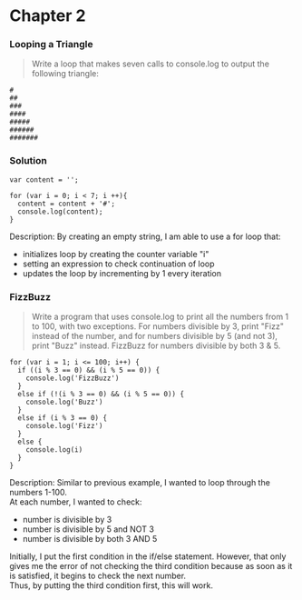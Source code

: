 # Chapter 2

###  Looping a Triangle

> Write a loop that makes seven calls to console.log to output the following triangle:

```
#
##
###
####
#####
######
#######
```

### Solution

```
var content = '';

for (var i = 0; i < 7; i ++){
  content = content + '#';
  console.log(content);
}
```

Description:
By creating an empty string, I am able to use a for loop that:
- initializes loop by creating the counter variable "i"
- setting an expression to check continuation of loop
- updates the loop by incrementing by 1 every iteration


### FizzBuzz

> Write a program that uses console.log to print all the numbers from 1 to 100, with two exceptions. For numbers divisible by 3, print "Fizz" instead of the number, and for numbers divisible by 5 (and not 3), print "Buzz" instead.
FizzBuzz for numbers divisible by both 3 & 5.

```
for (var i = 1; i <= 100; i++) {
  if ((i % 3 == 0) && (i % 5 == 0)) {   
    console.log('FizzBuzz')
  }
  else if (!(i % 3 == 0) && (i % 5 == 0)) {
    console.log('Buzz')
  }
  else if (i % 3 == 0) {
    console.log('Fizz')
  }
  else {
    console.log(i)
  }
}
```

Description:
Similar to previous example, I wanted to loop through the numbers 1-100.  <br />
At each number, I wanted to check:
<ul>
<li>number is divisible by 3</li>
<li>number is divisible by 5 and NOT 3</li>
<li>number is divisible by both 3 AND 5</li>
</ul>
Initially, I put the first condition in the if/else statement. However, that only gives me the error of not checking the third condition because as soon as it is satisfied, it begins to check the next number.
<br />
Thus, by putting the third condition first, this will work.
